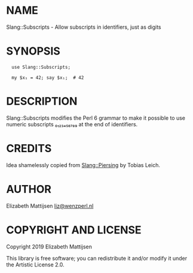 NAME
====

Slang::Subscripts - Allow subscripts in identifiers, just as digits

SYNOPSIS
========

```perl6
  use Slang::Subscripts;

  my $x₁ = 42; say $x₁;  # 42
```

DESCRIPTION
===========

Slang::Subscripts modifies the Perl 6 grammar to make it possible to use numeric subscripts ₀₁₂₃₄₅₆₇₈₉ at the end of identifiers.

CREDITS
=======

Idea shamelessly copied from [Slang::Piersing](Slang::Piersing) by Tobias Leich.

AUTHOR
======

Elizabeth Mattijsen <liz@wenzperl.nl>

COPYRIGHT AND LICENSE
=====================

Copyright 2019 Elizabeth Mattijsen

This library is free software; you can redistribute it and/or modify it under the Artistic License 2.0.

